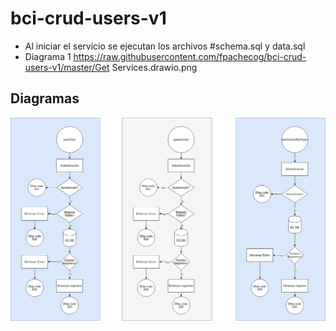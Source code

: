 # bci-crud-users-v1
- Al iniciar el servicio se ejecutan los archivos #schema.sql y data.sql
- Diagrama 1 https://raw.githubusercontent.com/fpachecog/bci-crud-users-v1/master/Get Services.drawio.png

## Diagramas

![spring-boot-security-login-jwt-flow](save-update-delete.drawio.png)
